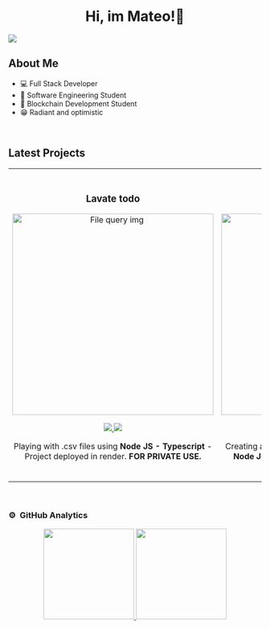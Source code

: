 <div align="center">
    <h1 align="center">Hi, im Mateo!👋​</h1>
</div>
<img src="https://i.imgur.com/97pBI1X.jpg">

## About Me

- 💻​ Full Stack Developer
- 📖​ Software Engineering Student
- 🔐 Blockchain Development Student
- 😁​ Radiant and optimistic

</br>

## Latest Projects
<table>
<tr>

<td width="50%">
<h3 align="center">Lavate todo</h3>
<div align="center">
<a href="https://github.com/mateoivanovich22/lavateTodo" target="_blank"><img src="https://i.imgur.com/CqoA5ac.png" width="400" alt="File query img"></a>
<p>
<a href="https://github.com/mateoivanovich22/lavateTodo" target="_blank">
    <img src="https://img.shields.io/badge/CODE-ff9?style=for-the-badge&logo=github&logoColor=black">
</a>
<a href="https://lavate-todo.onrender.com" target="_blank">
    <img src="https://img.shields.io/badge/LINK_DEMO-blue">
</a>
</p>
<p>Playing with .csv files using <strong>Node JS - Typescript </strong> - Project deployed in render. <strong>FOR PRIVATE USE.​</strong></p>
</div>
                                                                                      
</td>

<td width="50%">
               <br>
<h3 align="center">Higen</h3>
<div align="center">                                       
<a href="https://github.com/mateoivanovich22/higen" target="_blank"><img src="https://i.imgur.com/WL6kNf4.png" width="400" alt="Higen img"></a>
<br>
<p>
<a href="https://github.com/mateoivanovich22/higen" target="_blank">
<img src="https://img.shields.io/badge/CODE-ff9?style=for-the-badge&logo=github&logoColor=black">
</a>
<a href="https://higen.onrender.com" target="_blank">
    <img src="https://img.shields.io/badge/LINK_DEMO-blue">
</a>
</p>
<p>Creating a page with all kinds of functionality using <strong>Node JS - Express JS - Handlebars </strong> - Project deployed in render. </p>
</div>    

</td>

</table>                                                                                 
</div>
<br>

### ⚙️ &nbsp;GitHub Analytics

<p align="center">
<a href="https://github.com/mateoivanovich22">
  <img height="180em" src="https://github-readme-stats-eight-theta.vercel.app/api?username=mateoivanovich22&show_icons=true&theme=algolia&include_all_commits=true&count_private=true"/>
  <img height="180em" src="https://github-readme-stats-eight-theta.vercel.app/api/top-langs/?username=mateoivanovich22&layout=compact&langs_count=8&theme=algolia"/>
</a>
</p>
